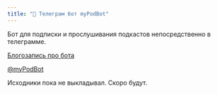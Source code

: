 ```yaml
---
title: "🤖 Телеграм бот myPodBot"
---
```


Бот для подписки и прослушивания подкастов непосредственно в телеграмме.

[Блогозапись про бота](https://neonxp.net/post/mypodbot/)

<a class="telegram-share" href="javascript:window.open('https://t.me/myPodBot', '_blank')">
  <i></i>
  <span>@myPodBot</span>
</a>

Исходники пока не выкладывал. Скоро будут.
